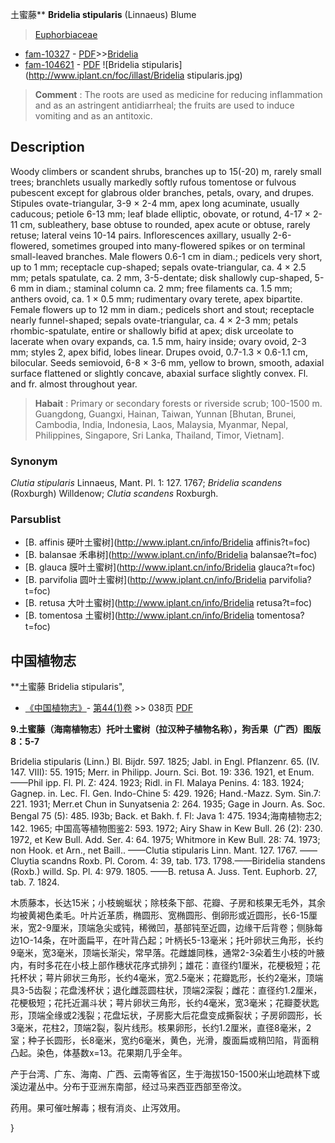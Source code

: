 土蜜藤** **Bridelia stipularis** (Linnaeus) Blume

> [Euphorbiaceae](http://www.iplant.cn/info/Euphorbiaceae?t=foc)
* [fam-10327](http://www.iplant.cn/foc/fam/10327) - [PDF](http://www.iplant.cn/foc/pdf/Euphorbiaceae.pdf)>>[Bridelia](http://www.iplant.cn/info/Bridelia?t=foc)
* [fam-104621](http://www.iplant.cn/foc/fam/104621) - [PDF](http://www.iplant.cn/foc/pdf/Bridelia.pdf)
![Bridelia stipularis](http://www.iplant.cn/foc/illast/Bridelia stipularis.jpg)

> **Comment** : 
> The roots are used as medicine for reducing inflammation and as an astringent antidiarrheal; the fruits are used to induce vomiting and as an antitoxic.

## Description

Woody climbers or scandent shrubs, branches up to 15(-20) m, rarely small trees; branchlets usually markedly softly rufous tomentose or fulvous pubescent except for glabrous older branches, petals, ovary, and drupes. Stipules ovate-triangular, 3-9 × 2-4 mm, apex long acuminate, usually caducous; petiole 6-13 mm; leaf blade elliptic, obovate, or rotund, 4-17 × 2-11 cm, subleathery, base obtuse to rounded, apex acute or obtuse, rarely retuse; lateral veins 10-14 pairs. Inflorescences axillary, usually 2-6-flowered, sometimes grouped into many-flowered spikes or on terminal small-leaved branches. Male flowers 0.6-1 cm in diam.; pedicels very short, up to 1 mm; receptacle cup-shaped; sepals ovate-triangular, ca. 4 × 2.5 mm; petals spatulate, ca. 2 mm, 3-5-dentate; disk shallowly cup-shaped, 5-6 mm in diam.; staminal column ca. 2 mm; free filaments ca. 1.5 mm; anthers ovoid, ca. 1 × 0.5 mm; rudimentary ovary terete, apex bipartite. Female flowers up to 12 mm in diam.; pedicels short and stout; receptacle nearly funnel-shaped; sepals ovate-triangular, ca. 4 × 2-3 mm; petals rhombic-spatulate, entire or shallowly bifid at apex; disk urceolate to lacerate when ovary expands, ca. 1.5 mm, hairy inside; ovary ovoid, 2-3 mm; styles 2, apex bifid, lobes linear. Drupes ovoid, 0.7-1.3 × 0.6-1.1 cm, bilocular. Seeds semiovoid, 6-8 × 3-6 mm, yellow to brown, smooth, adaxial surface flattened or slightly concave, abaxial surface slightly convex. Fl. and fr. almost throughout year.

> **Habait** : 
> Primary or secondary forests or riverside scrub; 100-1500 m. Guangdong, Guangxi, Hainan, Taiwan, Yunnan [Bhutan, Brunei, Cambodia, India, Indonesia, Laos, Malaysia, Myanmar, Nepal, Philippines, Singapore, Sri Lanka, Thailand, Timor, Vietnam].

### Synonym
*Clutia stipularis* Linnaeus, Mant. Pl. 1: 127. 1767; *Bridelia scandens* (Roxburgh) Willdenow; *Clutia scandens* Roxburgh.

### Parsublist

* [B.  affinis  硬叶土蜜树](http://www.iplant.cn/info/Bridelia affinis?t=foc)
* [B.  balansae  禾串树](http://www.iplant.cn/info/Bridelia balansae?t=foc)
* [B.  glauca  膜叶土蜜树](http://www.iplant.cn/info/Bridelia glauca?t=foc)
* [B.  parvifolia  圆叶土蜜树](http://www.iplant.cn/info/Bridelia parvifolia?t=foc)
* [B.  retusa  大叶土蜜树](http://www.iplant.cn/info/Bridelia retusa?t=foc)
* [B.  tomentosa  土蜜树](http://www.iplant.cn/info/Bridelia tomentosa?t=foc)

## 中国植物志

**土蜜藤 Bridelia stipularis",

* [《中国植物志》](http://www.iplant.cn/frps)- [第44(1)卷](http://www.iplant.cn/frps/vol/44(1)) >> 038页 [PDF](http://www.iplant.cn/frps/pdf/44(1)/038.PDF)

**9.土蜜藤（海南植物志）托叶土蜜树（拉汉种子植物名称），狗舌果（广西）图版8：5-7**

Bridelia stipularis (Linn.) Bl. Bijdr. 597. 1825; Jabl. in Engl. Pflanzenr. 65. (IV. 147. VIII): 55. 1915; Merr. in Philipp. Journ. Sci. Bot. 19: 336. 1921, et Enum.——Phil ipp. Fl. Pl. Z: 424. 1923; Ridl. in Fl. Malaya Penins. 4: 183. 1924; Gagnep. in. Lec. Fl. Gen. Indo-Chine 5: 429. 1926; Hand.-Mazz. Sym. Sin.7: 221. 1931; Merr.et Chun in Sunyatsenia 2: 264. 1935; Gage in Journ. As. Soc. Bengal 75 (5): 485. I93b; Back. et Bakh. f. Fl: Java 1: 475. 1934;海南植物志2; 142. 1965; 中国高等植物图鉴2: 593. 1972; Airy Shaw in Kew Bull. 26 (2): 230. 1972, et Kew Bull. Add. Ser. 4: 64. 1975; Whitmore in Kew Bull. 28: 74. 1973; non Hook. et Arn., net Baill.. ——Clutia stipularis Linn. Mant. 127. 1767. ——Cluytia scandns Roxb. Pl. Corom. 4: 39, tab. 173. 1798.——Biridelia standens (Roxb.) willd. Sp. Pl. 4: 979. 1805. ——B. retusa A. Juss. Tent. Euphorb. 27, tab. 7. 1824.

木质藤本，长达15米；小枝蜿蜒状；除枝条下部、花瓣、子房和核果无毛外，其余均被黄褐色柔毛。叶片近革质，椭圆形、宽椭圆形、倒卵形或近圆形，长6-15厘米，宽2-9厘米，顶端急尖或钝，稀微凹，基部钝至近圆，边缘干后背卷；侧脉每边1O-14条，在叶面扁平，在叶背凸起；叶柄长5-13毫米；托叶卵状三角形，长约9毫米，宽3毫米，顶端长渐尖，常早落。花雌雄同株，通常2-3朵着生小枝的叶腋内，有时多花在小枝上部作穗状花序式排列；雄花：直径约1厘米，花梗极短；花托杯状；萼片卵状三角形，长约4毫米，宽2.5毫米；花瓣匙形，长约2毫米，顶端具3-5齿裂；花盘浅杯状；退化雌蕊圆柱状，顶端2深裂；雌花：直径约1.2厘米，花梗极短；花托近漏斗状；萼片卵状三角形，长约4毫米，宽3毫米；花瓣菱状匙形，顶端全缘或2浅裂；花盘坛状，子房膨大后花盘变成撕裂状；子房卵圆形，长3毫米，花柱2，顶端2裂，裂片线形。核果卵形，长约1.2厘米，直径8毫米，2 室；种子长圆形，长8毫米，宽约6毫米，黄色，光滑，腹面扁或稍凹陷，背面稍凸起。染色，体基数x=13。花果期几乎全年。

产于台湾、广东、海南、广西、云南等省区，生于海拔150-1500米山地疏林下或溪边灌丛中。分布于亚洲东南部，经过马来西亚西部至帝汶。

药用。果可催吐解毒；根有消炎、止泻效用。

}